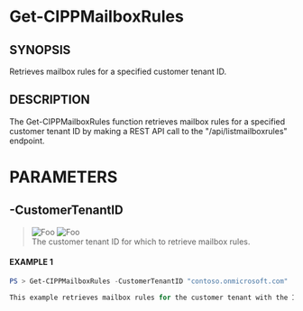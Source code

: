 # Get-CIPPMailboxRules
## SYNOPSIS
Retrieves mailbox rules for a specified customer tenant ID.
## DESCRIPTION
The Get-CIPPMailboxRules function retrieves mailbox rules for a specified customer tenant ID by making a REST API call to the "/api/listmailboxrules" endpoint.
# PARAMETERS

## **-CustomerTenantID**
> ![Foo](https://img.shields.io/badge/Type-String-Blue?) ![Foo](https://img.shields.io/badge/Mandatory-TRUE-Red?) \
The customer tenant ID for which to retrieve mailbox rules.

 #### EXAMPLE 1
```powershell
PS > Get-CIPPMailboxRules -CustomerTenantID "contoso.onmicrosoft.com"

This example retrieves mailbox rules for the customer tenant with the ID "contoso.onmicrosoft.com".
```

